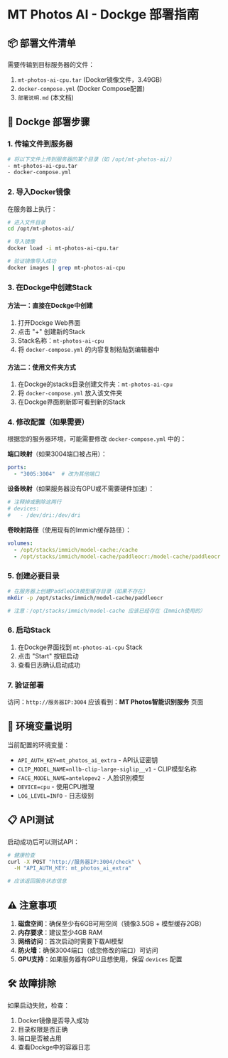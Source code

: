 # MT Photos AI - Dockge 部署指南

## 📦 部署文件清单

需要传输到目标服务器的文件：
1. `mt-photos-ai-cpu.tar` (Docker镜像文件，3.49GB)
2. `docker-compose.yml` (Docker Compose配置)
3. `部署说明.md` (本文档)

## 🚀 Dockge 部署步骤

### 1. 传输文件到服务器
```bash
# 将以下文件上传到服务器的某个目录（如 /opt/mt-photos-ai/）
- mt-photos-ai-cpu.tar
- docker-compose.yml
```

### 2. 导入Docker镜像
在服务器上执行：
```bash
# 进入文件目录
cd /opt/mt-photos-ai/

# 导入镜像
docker load -i mt-photos-ai-cpu.tar

# 验证镜像导入成功
docker images | grep mt-photos-ai-cpu
```

### 3. 在Dockge中创建Stack

#### 方法一：直接在Dockge中创建
1. 打开Dockge Web界面
2. 点击 "+" 创建新的Stack
3. Stack名称：`mt-photos-ai-cpu`
4. 将 `docker-compose.yml` 的内容复制粘贴到编辑器中

#### 方法二：使用文件夹方式
1. 在Dockge的stacks目录创建文件夹：`mt-photos-ai-cpu`
2. 将 `docker-compose.yml` 放入该文件夹
3. 在Dockge界面刷新即可看到新的Stack

### 4. 修改配置（如果需要）

根据您的服务器环境，可能需要修改 `docker-compose.yml` 中的：

**端口映射**（如果3004端口被占用）：
```yaml
ports:
  - "3005:3004"  # 改为其他端口
```

**设备映射**（如果服务器没有GPU或不需要硬件加速）：
```yaml
# 注释掉或删除这两行
# devices:
#   - /dev/dri:/dev/dri
```

**卷映射路径**（使用现有的Immich缓存路径）：
```yaml
volumes:
  - /opt/stacks/immich/model-cache:/cache
  - /opt/stacks/immich/model-cache/paddleocr:/model-cache/paddleocr
```

### 5. 创建必要目录
```bash
# 在服务器上创建PaddleOCR模型缓存目录（如果不存在）
mkdir -p /opt/stacks/immich/model-cache/paddleocr

# 注意：/opt/stacks/immich/model-cache 应该已经存在（Immich使用的）
```

### 6. 启动Stack
1. 在Dockge界面找到 `mt-photos-ai-cpu` Stack
2. 点击 "Start" 按钮启动
3. 查看日志确认启动成功

### 7. 验证部署
访问：`http://服务器IP:3004`
应该看到：**MT Photos智能识别服务** 页面

## 🔧 环境变量说明

当前配置的环境变量：
- `API_AUTH_KEY=mt_photos_ai_extra` - API认证密钥
- `CLIP_MODEL_NAME=nllb-clip-large-siglip__v1` - CLIP模型名称
- `FACE_MODEL_NAME=antelopev2` - 人脸识别模型
- `DEVICE=cpu` - 使用CPU推理
- `LOG_LEVEL=INFO` - 日志级别

## 📋 API测试

启动成功后可以测试API：
```bash
# 健康检查
curl -X POST "http://服务器IP:3004/check" \
  -H "API_AUTH_KEY: mt_photos_ai_extra"

# 应该返回服务状态信息
```

## ⚠️ 注意事项

1. **磁盘空间**：确保至少有6GB可用空间（镜像3.5GB + 模型缓存2GB）
2. **内存要求**：建议至少4GB RAM
3. **网络访问**：首次启动时需要下载AI模型
4. **防火墙**：确保3004端口（或您修改的端口）可访问
5. **GPU支持**：如果服务器有GPU且想使用，保留 `devices` 配置

## 🛠️ 故障排除

如果启动失败，检查：
1. Docker镜像是否导入成功
2. 目录权限是否正确
3. 端口是否被占用
4. 查看Dockge中的容器日志

